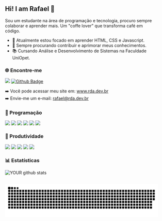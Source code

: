 ## Hi! I am Rafael 👋
Sou um estudante na área de programação e tecnologia, procuro sempre colaborar e aprender mais. 
Um "coffe lover" que transforma café em código.

- 🌱 Atualmente estou focado em aprender HTML, CSS e Javascript.
- 🔭 Sempre procurando contribuir e aprimorar meus conhecimentos.
- 📚 Cursando Análise e Desenvolvimento de Sistemas na Faculdade UniOpet.

### 🌐 Encontre-me
[<img src="https://img.shields.io/badge/linkedin-%230077B5.svg?&style=for-the-badge&logo=linkedin&logoColor=white" />](https://www.linkedin.com/in/rdadev/)
[![Github Badge](https://img.shields.io/badge/-Github-000?style=for-the-badge&logo=Github&logoColor=white&link=rdadev)](https://github.com/rdadev)

➡️ Você pode acessar meu site em: <a href="https://rda.dev.br" target="_blank" rel="noopener noreferrer">www.rda.dev.br</a>
<br/>
➡️ Envie-me um e-mail: rafael@rda.dev.br

### 🚀 Programação
[<img src="https://img.shields.io/badge/HTML-239120?style=for-the-badge&logo=html5&logoColor=white" />](https://developer.mozilla.org/pt-BR/docs/Web/HTML) <img src="https://img.shields.io/badge/CSS3-1572B6?style=for-the-badge&logo=css3&logoColor=white" /> <img src="https://img.shields.io/badge/Python-14354C?style=for-the-badge&logo=python&logoColor=white" /> <img src="https://img.shields.io/badge/MySQL-00000F?style=for-the-badge&logo=mysql&logoColor=white" /> <img src="https://img.shields.io/badge/Javascript-008000?style=for-the-badge&logo=javascript&logoColor=white" /> <img src="https://img.shields.io/badge/php-4682B4?style=for-the-badge&logo=php&logoColor=white" />

### 📠 Produtividade
<img src="https://img.shields.io/badge/Trello-blue?style=for-the-badge&logo=trello&logoColor=white" /> <img src="https://img.shields.io/badge/Microsoft_Excel-217346?style=for-the-badge&logo=microsoft-excel&logoColor=white" /> <img src="https://img.shields.io/badge/Microsoft_PowerPoint-B7472A?style=for-the-badge&logo=microsoft-powerpoint&logoColor=white" /> <img src="https://img.shields.io/badge/Microsoft_Word-2B579A?style=for-the-badge&logo=microsoft-word&logoColor=white" /> <img src="https://img.shields.io/badge/Microsoft_Teams-191970?style=for-the-badge&logo=microsoft-teams&logoColor=white" />

### 📊 Estatísticas
![YOUR github stats](https://github-readme-stats.vercel.app/api?username=rdadev&show_icons=true&theme=tokyonight&locale=pt-br&hide_title=true)

##

<picture>
  <source media="(prefers-color-scheme: dark)" srcset="https://raw.githubusercontent.com/rdadev/rdadev/output/github-contribution-grid-snake-dark.svg">
  <source media="(prefers-color-scheme: light)" srcset="https://raw.githubusercontent.com/rdadev/rdadev/output/github-contribution-grid-snake.svg">
  <img alt="github contribution grid snake animation" src="https://raw.githubusercontent.com/rdadev/rdadev/output/github-contribution-grid-snake.svg">
</picture>
